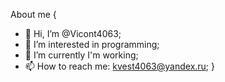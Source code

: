 About me 
{
 - 👋 Hi, I’m @Vicont4063;
 - 👀 I’m interested in programming;
 - 🌱 I’m currently I'm working;
 - 📫 How to reach me: kvest4063@yandex.ru;
}

<!---
Vicont4063/Vicont4063 is a ✨ special ✨ repository because its `README.md` (this file) appears on your GitHub profile.
You can click the Preview link to take a look at your changes.
--->
